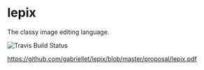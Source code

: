 # lepix

The classy image editing language.

![Travis Build Status](https://travis-ci.com/gabriellet/lepix.svg?token=qpUy9zbFgqX9q8zxK54p&branch=master)

https://github.com/gabriellet/lepix/blob/master/proposal/lepix.pdf
